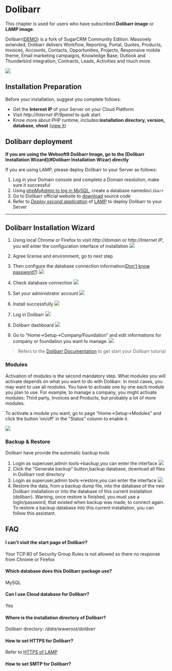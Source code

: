 # Dolibarr

This chapter is used for users who have subscribed **Dolibarr image** or **LAMP image**.

Dolibarr([DEMO](https://dolibarr.com/demo/)) is a fork of SugarCRM Community Edition. Massively extended, Dolibarr delivers Workflow, Reporting, Portal, Quotes, Products, Invoices, Accounts, Contacts, Opportunities, Projects, Responsive mobile theme, Email marketing campaigns, Knowledge Base, Outlook and Thunderbird integration, Contracts, Leads, Activities and much more.

![](http://libs.websoft9.com/Websoft9/DocsPicture/en/dolibarr/dolibarr-gui-websoft9.png)

## Installation Preparation

Before your installation, suggest you complete follows:

* Get the **Internet IP** of your Server on your Cloud Platform
* Visit *http://Internet IP/9panel* to quik start
* Know more about PHP runtime, includes:**installation directory, version, database, vhost** ([view it](https://support.websoft9.com/docs/lamp/stack-components.html))

## Dolibarr deployment

**If you are using the Websoft9 Dolibarr Image, go to the [Dolibarr Installation Wizard](#Dolibarr Installation Wizar) directly**

If you are using LAMP, please deploy Dolibarr to your Server as follows:

1. Log in your Domain console and complete a Domain resolution, make sure it successful
2. Using [phpMyAdmin to log in MySQL](https://support.websoft9.com/docs/lamp/admin-mysql.html), create a database named`dolibarr`
3. Go to Dolibarr official website to [download](https://www.dolibarr.org/downloads)  source code
4. Refer to *[Deploy second application](https://support.websoft9.com/docs/lamp/solution-deployment.html#deploy-second-application)* of [LAMP](https://support.websoft9.com/docs/lamp/) to deploy Dolibarr to your Server

---



## Dolibarr Installation Wizard

1. Using local Chrome or Firefox to visit *http://domain* or *http://Internet IP*, you will enter the configuration interface of installation
   ![](http://libs.websoft9.com/Websoft9/DocsPicture/zh/dolibarr/dolibarr-check-websoft9.png)

2. Agree license and environment, go to next step
3. Then configure the database connection information([Don't know password?](https://support.websoft9.com/docs/lamp/stack-accounts.html#mysql))
   ![](http://libs.websoft9.com/Websoft9/DocsPicture/zh/dolibarr/dolibarr-dbconf-websoft9.png)

4. Check database connection
   ![](http://libs.websoft9.com/Websoft9/DocsPicture/zh/dolibarr/dolibarr-confss-websoft9.png)

5. Set your administrator account
   ![](http://libs.websoft9.com/Websoft9/DocsPicture/zh/dolibarr/dolibarr-adminconf-websoft9.png)

6. Install successfully 
   ![](http://libs.websoft9.com/Websoft9/DocsPicture/zh/dolibarr/dolibarr-installss-websoft9.png)

7. Log in Dolibarr
   ![](http://libs.websoft9.com/Websoft9/DocsPicture/zh/dolibarr/dolibarr-login-websoft9.png)

8. Dolibarr dashboard
   ![](http://libs.websoft9.com/Websoft9/DocsPicture/zh/dolibarr/dolibarr-backend-websoft9.png)

9. Go to “Home->Setup->Company/Foundation” and edit informations for company or foundation you want to manage.
   ![](http://libs.websoft9.com/Websoft9/DocsPicture/en/dolibarr/dolibarr-setupcompany-websoft9.png)

> Refers to the [Dolibarr Documentation](https://docs.dolibarr.com/) to get start your Dolibarr tutorial


### Modules

Activation of modules is the second mandatory step. What modules you will activate depends on what you want to do with Dolibarr. In most cases, you may want to use all modules. You have to activate one by one each module you plan to use. For example, to manage a company, you might activate modules: Third party, Invoices and Products, but probably a lot of more modules.

To activate a module you want, go to page “Home->Setup->Modules” and click the button ‘on/off’ in the “Status” column to enable it.

![](http://libs.websoft9.com/Websoft9/DocsPicture/en/dolibarr/dolibarr-setupmodules-websoft9.png)


### Backup & Restore

Dolibarr have provide the automatic backup tools

1. Login as superuser,admin tools->backup,you can enter the interface
   ![](http://libs.websoft9.com/Websoft9/DocsPicture/en/dolibarr/dolibarr-backup-websoft9.png)
2. Click the “Generate backup” button,backup database, download all files in Dolibarr root directory
3. Login as superuser,admin tools->restore,you can enter the interface
   ![](http://libs.websoft9.com/Websoft9/DocsPicture/en/dolibarr/dolibarr-restore-websoft9.png)
4. Restore the data, from a backup dump file, into the database of the new Dolibarr installation or into the database of this current installation (dolibarr). Warning, once restore is finished, you must use a login/password, that existed when backup was made, to connect again. To restore a backup database into this current installation, you can follow this assistant.


## FAQ

#### I can't visit the start page of Dolibarr?

Your TCP:80 of Security Group Rules is not allowed so there no response from Chrome or Firefox

#### Which database does this Dolibarr package use?

MySQL

#### Can I use Cloud database for Dolibarr?

Yes

#### Where is the installation directory of Dolibarr?

Dolibarr directory: */data/wwwroot/dolibarr*  

#### How to set HTTPS for Dolibarr?

Refer to [HTTPS of LAMP](https://support.websoft9.com/docs/lamp/solution-https.html)

#### How to set SMTP for Dolibarr?
